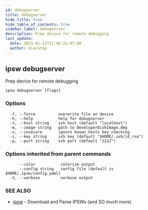 ```yaml
---
id: debugserver
title: debugserver
hide_title: true
hide_table_of_contents: true
sidebar_label: debugserver
description: Prep device for remote debugging
last_update:
  date: 2023-01-13T11:46:22-07:00
  author: blacktop
---
```

## ipsw debugserver

Prep device for remote debugging

```
ipsw debugserver [flags]
```

### Options

```
  -f, --force          overwrite file on device
  -h, --help           help for debugserver
  -t, --host string    ssh host (default "localhost")
  -m, --image string   path to DeveloperDiskImage.dmg
  -n, --insecure       ignore known_hosts key checking
  -i, --key string     ssh key (default "$HOME/.ssh/id_rsa")
  -p, --port string    ssh port (default "2222")
```

### Options inherited from parent commands

```
      --color           colorize output
      --config string   config file (default is $HOME/.ipsw/config.yaml)
  -V, --verbose         verbose output
```

### SEE ALSO

* [ipsw](/docs/cli/ipsw)	 - Download and Parse IPSWs (and SO much more)

